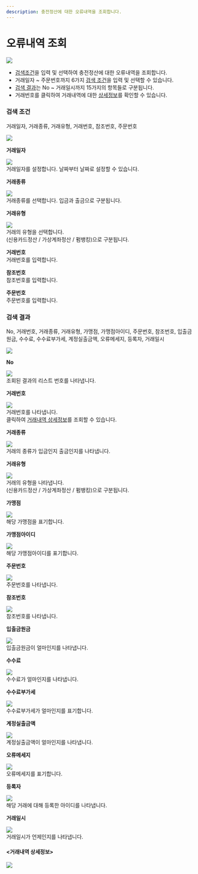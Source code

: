 ```yaml
---
description: 충전정산에 대한 오류내역을 조회합니다.
---
```


# 오류내역 조회

![](../.gitbook/assets/가맹점\_오류내역조회.jpeg)

* [검색조건](undefined-1.md#undefined)을 입력 및 선택하여 충전정산에 대한 오류내역을 조회합니다.
* 거래일자 \~ 주문번호까지 6가지 [검색 조건](undefined-1.md#undefined)을 입력 및 선택할 수 있습니다.
* [검색 결과](undefined-1.md#undefined-1)는 No \~ 거래일시까지 15가지의 항목들로 구분됩니다.
* 거래번호를 클릭하여 거래내역에 대한 [상세정보](undefined-1.md#less-than-greater-than)를 확인할 수 있습니다.

### **검색 조건**

거래일자, 거래종류, 거래유형, 거래번호, 참조번호, 주문번호

![](../.gitbook/assets/가맹점\_오류내역조회\_검색조건.jpeg)

**거래일자**

![](../.gitbook/assets/가맹점\_오류내역조회\_거래일자.jpeg)\
거래일자를 설정합니다. 날짜부터 날짜로 설정할 수 있습니다.



**거래종류**

![](../.gitbook/assets/가맹점\_오류내역조회\_거래종류.jpeg)\
거래종류를 선택합니다. 입금과 출금으로 구분됩니다.



**거래유형**

![](../.gitbook/assets/가맹점\_오류내역조회\_거래유형.jpeg)\
거래의 유형을 선택합니다.\
(신용카드정산 / 가상계좌정산 / 펌뱅킹)으로 구분됩니다.



**거래번호**\
거래번호를 입력합니다.



**참조번호**\
참조번호를 입력합니다.



**주문번호**\
주문번호를 입력합니다.









### **검색 결과**

No, 거래번호, 거래종류, 거래유형, 가맹점, 가맹점아이디, 주문번호, 참조번호, 입출금원금, 수수료, 수수료부가세, 계정실출금액, 오류메세지, 등록자, 거래일시

![](../.gitbook/assets/가맹점\_오류내역조회\_검색결과.jpeg)

**No**

![](../.gitbook/assets/가맹점\_거래내역조회\_no.jpeg)\
조회된 결과의 리스트 번호를 나타냅니다.



**거래번호**

![](<../.gitbook/assets/Inked가맹점\_거래내역조회\_거래번호\_LI (1).jpg>)\
거래번호를 나타냅니다.\
클릭하여 [거래내역 상세정보](undefined-1.md#less-than-greater-than)를 조회할 수 있습니다.



**거래종류**

![](<../.gitbook/assets/가맹점\_거래내역조회\_거래종류 (1).jpeg>)\
거래의 종류가 입금인지 출금인지를 나타냅니다.



**거래유형**

![](../.gitbook/assets/가맹점\_거래내역조회\_거래유형.jpeg)\
거래의 유형을 나타냅니다.\
(신용카드정산 / 가상계좌정산 / 펌뱅킹)으로 구분됩니다.



**가맹점**

![](../.gitbook/assets/Inked가맹점\_거래내역조회\_가맹점\_LI.jpg)\
해당 가맹점을 표기합니다.



**가맹점아이디**

![](../.gitbook/assets/Inked가맹점\_거래내역조회\_가맹점아이디\_LI.jpg)\
해당 가맹점아이디를 표기합니다.



**주문번호**

![](../.gitbook/assets/Inked가맹점\_거래내역조회\_주문번호\_LI.jpg)\
주문번호를 나타냅니다.



**참조번호**

![](../.gitbook/assets/Inked가맹점\_거래내역조회\_참조번호\_LI.jpg)\
참조번호를 나타냅니다.



**입출금원금**

![](../.gitbook/assets/Inked가맹점\_거래내역조회\_입출금원금\_LI.jpg)\
입출금원금이 얼마인지를 나타냅니다.



**수수료**

![](../.gitbook/assets/가맹점\_거래내역조회\_수수료.jpeg)\
수수료가 얼마인지를 나타냅니다.



**수수료부가세**

![](../.gitbook/assets/가맹점\_거래내역조회\_수수료부가세.jpeg)\
수수료부가세가 얼마인지를 표기합니다.



**계정실출금액**

![](<../.gitbook/assets/Inked가맹점\_거래내역조회\_계정실출금액\_LI (1).jpg>)\
계정실출금액이 얼마인지를 나타냅니다.



**오류메세지**

![](../.gitbook/assets/가맹점\_오류내역조회\_오류메세지.jpeg)\
오류메세지를 표기합니다.



**등록자**

![](<../.gitbook/assets/Inked가맹점\_거래내역조회\_등록자\_LI (2).jpg>)\
해당 거래에 대해 등록한 아이디를 나타냅니다.



**거래일시**

![](../.gitbook/assets/Inked가맹점\_거래내역조회\_거래일시\_LI.jpg)\
거래일시가 언제인지를 나타냅니다.







#### <거래내역 상세정보>

![](../.gitbook/assets/Inked가맹점\_오류내역조회\_상세정보\_LI.jpg)
